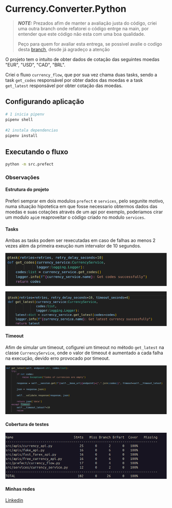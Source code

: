 # Currency.Converter.Python

> ***_NOTE:_***
> Prezados afim de manter a avaliação justa do código, criei uma outra branch onde refatorei o código entrge na main, por entender que este código não esta com uma boa qualidade.
>
> Peço para quem for avaliar esta entrega, se possivel avalie o codigo desta [branch](https://github.com/fcesarr/Currency.Converter.Python/tree/feature/implement_new_api), desde já agradeço a atenção

O projeto tem o intuito de obter dados de cotação das seguintes moedas "EUR", "USD", "CAD", "BRL".

Criei o fluxo `currency_flow`, que por sua vez chama duas tasks, sendo a task `get_codes` responsável por obter dados das moedas e a task `get_latest` responsável por obter cotação das moedas.

## Configurando aplicação

```bash
# 1 inicia pipenv
pipenv shell

#2 instala dependencias
pipenv install
```

## Executando o fluxo

```bash
python -m src.prefect
```

### Observações

#### Estrutura do projeto

Preferi semprar em dois modulos `prefect` e `services`, pelo segunite motivo, numa situação hipotetica em que fosse necessario obtermos dados das moedas e suas cotações através de um api por exemplo, poderiamos cirar um modulo `api`e reaproveitar o código criado no modulo `services`.

#### Tasks

Ambas as tasks podem ser rexecutadas em caso de falhas ao menos 2 vezes além da primeira exeução num intervalor de 10 segundos.

![alt text](img/image.png)

![alt text](img/image-1.png)

#### Timeout

Afim de simular um timeout, cofigurei um timeout no método `get_latest` na classe `CurrencyService`, onde o valor de timeout é aumentado a cada  falha na execução, devido erro provocado por timeout.

![alt text](img/image-2.png)

#### Cobertura de testes

![alt text](img/image-3.png)

#### Minhas redes
[Linkedin](https://www.linkedin.com/in/fernando-cesar-da-silva-4615753a/)
